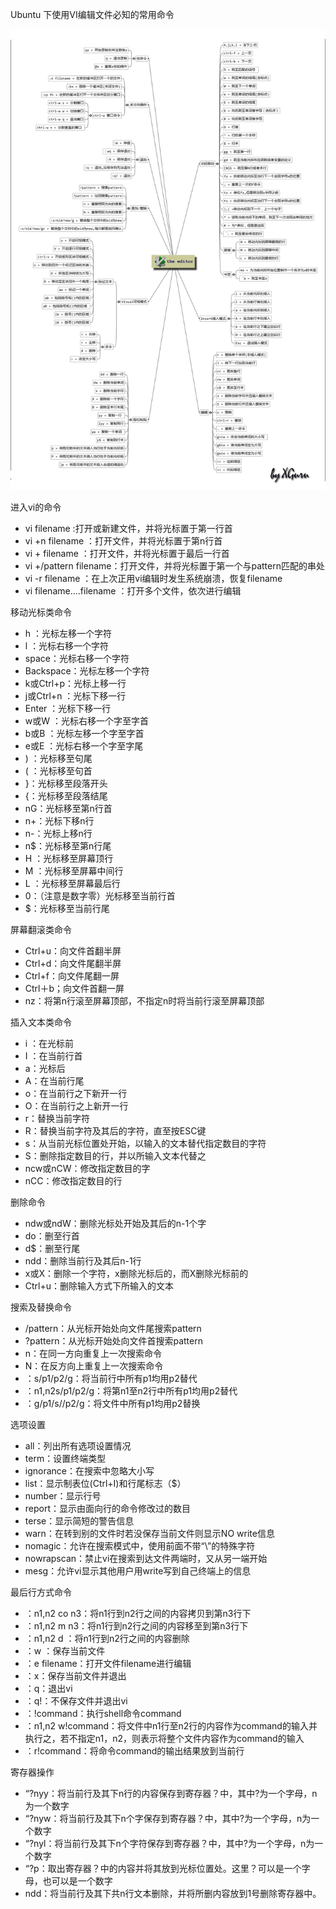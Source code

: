 Ubuntu 下使用VI编辑文件必知的常用命令

![](https://github.com/zkydrx/images/blob/master/think/vim.jpg?raw=true)



进入vi的命令

- vi filename :打开或新建文件，并将光标置于第一行首
- vi +n filename ：打开文件，并将光标置于第n行首
- vi + filename ：打开文件，并将光标置于最后一行首
- vi +/pattern filename：打开文件，并将光标置于第一个与pattern匹配的串处
- vi -r filename ：在上次正用vi编辑时发生系统崩溃，恢复filename
- vi filename….filename ：打开多个文件，依次进行编辑

移动光标类命令

- h ：光标左移一个字符
- l ：光标右移一个字符
- space：光标右移一个字符
- Backspace：光标左移一个字符
- k或Ctrl+p：光标上移一行
- j或Ctrl+n ：光标下移一行
- Enter ：光标下移一行
- w或W ：光标右移一个字至字首
- b或B ：光标左移一个字至字首
- e或E ：光标右移一个字至字尾
- ) ：光标移至句尾
- ( ：光标移至句首
- }：光标移至段落开头
- {：光标移至段落结尾
- nG：光标移至第n行首
- n+：光标下移n行
- n-：光标上移n行
- n$：光标移至第n行尾
- H ：光标移至屏幕顶行
- M ：光标移至屏幕中间行
- L ：光标移至屏幕最后行
- 0：（注意是数字零）光标移至当前行首
- $：光标移至当前行尾

屏幕翻滚类命令

- Ctrl+u：向文件首翻半屏
- Ctrl+d：向文件尾翻半屏
- Ctrl+f：向文件尾翻一屏
- Ctrl＋b；向文件首翻一屏
- nz：将第n行滚至屏幕顶部，不指定n时将当前行滚至屏幕顶部

插入文本类命令

- i ：在光标前
- I ：在当前行首
- a：光标后
- A：在当前行尾
- o：在当前行之下新开一行
- O：在当前行之上新开一行
- r：替换当前字符
- R：替换当前字符及其后的字符，直至按ESC键
- s：从当前光标位置处开始，以输入的文本替代指定数目的字符
- S：删除指定数目的行，并以所输入文本代替之
- ncw或nCW：修改指定数目的字
- nCC：修改指定数目的行

删除命令

- ndw或ndW：删除光标处开始及其后的n-1个字
- do：删至行首
- d$：删至行尾
- ndd：删除当前行及其后n-1行
- x或X：删除一个字符，x删除光标后的，而X删除光标前的
- Ctrl+u：删除输入方式下所输入的文本

搜索及替换命令

- /pattern：从光标开始处向文件尾搜索pattern
- ?pattern：从光标开始处向文件首搜索pattern
- n：在同一方向重复上一次搜索命令
- N：在反方向上重复上一次搜索命令
- ：s/p1/p2/g：将当前行中所有p1均用p2替代
- ：n1,n2s/p1/p2/g：将第n1至n2行中所有p1均用p2替代
- ：g/p1/s//p2/g：将文件中所有p1均用p2替换

选项设置

- all：列出所有选项设置情况
- term：设置终端类型
- ignorance：在搜索中忽略大小写
- list：显示制表位(Ctrl+I)和行尾标志（$）
- number：显示行号
- report：显示由面向行的命令修改过的数目
- terse：显示简短的警告信息
- warn：在转到别的文件时若没保存当前文件则显示NO write信息
- nomagic：允许在搜索模式中，使用前面不带“\”的特殊字符
- nowrapscan：禁止vi在搜索到达文件两端时，又从另一端开始
- mesg：允许vi显示其他用户用write写到自己终端上的信息

最后行方式命令

- ：n1,n2 co n3：将n1行到n2行之间的内容拷贝到第n3行下
- ：n1,n2 m n3：将n1行到n2行之间的内容移至到第n3行下
- ：n1,n2 d ：将n1行到n2行之间的内容删除
- ：w ：保存当前文件
- ：e filename：打开文件filename进行编辑
- ：x：保存当前文件并退出
- ：q：退出vi
- ：q!：不保存文件并退出vi
- ：!command：执行shell命令command
- ：n1,n2 w!command：将文件中n1行至n2行的内容作为command的输入并执行之，若不指定n1，n2，则表示将整个文件内容作为command的输入
- ：r!command：将命令command的输出结果放到当前行

寄存器操作

- “?nyy：将当前行及其下n行的内容保存到寄存器？中，其中?为一个字母，n为一个数字
- “?nyw：将当前行及其下n个字保存到寄存器？中，其中?为一个字母，n为一个数字
- “?nyl：将当前行及其下n个字符保存到寄存器？中，其中?为一个字母，n为一个数字
- “?p：取出寄存器？中的内容并将其放到光标位置处。这里？可以是一个字母，也可以是一个数字
- ndd：将当前行及其下共n行文本删除，并将所删内容放到1号删除寄存器中。